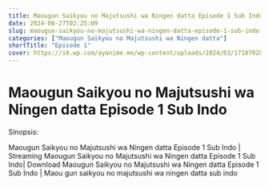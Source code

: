 ```yaml
---
title: Maougun Saikyou no Majutsushi wa Ningen datta Episode 1 Sub Indo
date: 2024-06-27T02:25:09
slug: maougun-saikyou-no-majutsushi-wa-ningen-datta-episode-1-sub-indo
categories: ["Maougun Saikyou no Majutsushi wa Ningen datta"]
shortTitle: "Episode 1"
cover: https://i0.wp.com/ayanime.me/wp-content/uploads/2024/03/1710702878-4116-142013.jpg
---
```


# Maougun Saikyou no Majutsushi wa Ningen datta Episode 1 Sub Indo

<iframe-loader iframe-src1="https://play.ayanime.me/include/fluidplayer/fluidplayer.php?VideoSrc1=https%3A%2F%2Fdrive.google.com%2Ffile%2Fd%2F1rC7urc1fMy6NzLhETgxNSmDza9KXnYWd%2Fpreview&VideoType1=video%2Fmp4&VideoQuality1=480p&VideoSrc2=https%3A%2F%2Fdrive.google.com%2Ffile%2Fd%2F1hRPvyYZk6Txel7p8OgT81ey0PMoYTwuq%2Fpreview&VideoType2=video%2Fmp4&VideoQuality2=720p&VideoSrc3=https%3A%2F%2Fdrive.google.com%2Ffile%2Fd%2F1UWTdyKF1SBembD0oGZM9jJzqWzu0TRwb%2Fpreview&VideoType3=video%2Fmp4&VideoQuality3=1080p&VideoSrc4=&VideoType4=&VideoQuality4=&VideoPoster=&VideoTrack1=https%3A%2F%2Fdrive.google.com%2Ffile%2Fd%2F1pNUZROQRF-hyMjxBeX3k8gP5-QdH_hHa%2Fview%3Fusp%3Ddrive_link&kind1=subtitles&srclang1=id&label1=Indonesia&default1=default&VideoTrack2=&kind2=&srclang2=&label2=&player=fluid+player&server=Drive+API&api=&width=100%25&height=100%25" iframe-src2="https://drive.google.com/file/d/1UWTdyKF1SBembD0oGZM9jJzqWzu0TRwb/preview"></iframe-loader>

Sinopsis:
<p>Maougun Saikyou no Majutsushi wa Ningen datta Episode 1 Sub Indo | Streaming Maougun Saikyou no Majutsushi wa Ningen datta Episode 1 Sub Indo| Download Maougun Saikyou no Majutsushi wa Ningen datta Episode 1 Sub Indo | Maou gun saikyou no majutsushi wa ningen datta sub indo</p>

